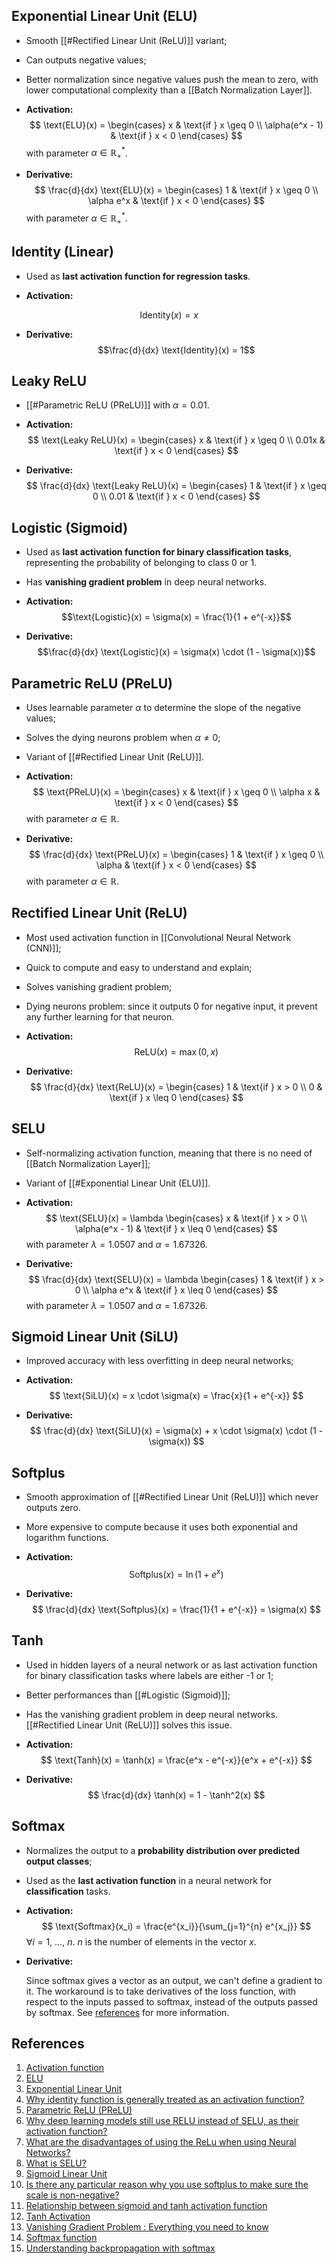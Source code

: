 ## Exponential Linear Unit (ELU)

- Smooth [[#Rectified Linear Unit (ReLU)]] variant;
- Can outputs negative values;
- Better normalization since negative values push the mean to zero, with lower computational complexity than a [[Batch Normalization Layer]].

- **Activation:**
$$
\text{ELU}(x) = \begin{cases} 
x & \text{if } x \geq 0 \\
\alpha(e^x - 1) & \text{if } x < 0 
\end{cases}
$$
  with parameter $\alpha \in \mathbb{R}_{+}^{*}$.

- **Derivative:**
$$
\frac{d}{dx} \text{ELU}(x) = \begin{cases} 
1 & \text{if } x \geq 0 \\
\alpha e^x & \text{if } x < 0 
\end{cases}
$$
  with parameter $\alpha \in \mathbb{R}_{+}^{*}$.

## Identity (Linear)

- Used as **last activation function for regression tasks**.

- **Activation:**

$$\text{Identity}(x) = x$$

- **Derivative:**
$$\frac{d}{dx} \text{Identity}(x) = 1$$

## Leaky ReLU

- [[#Parametric ReLU (PReLU)]] with $\alpha = 0.01$.

- **Activation:**
$$
\text{Leaky ReLU}(x) = \begin{cases} 
x & \text{if } x \geq 0 \\
0.01x & \text{if } x < 0 
\end{cases}
$$

- **Derivative:**
$$
\frac{d}{dx} \text{Leaky ReLU}(x) = \begin{cases} 
1 & \text{if } x \geq 0 \\
0.01 & \text{if } x < 0 
\end{cases}
$$

## Logistic (Sigmoid)

- Used as **last activation function for binary classification tasks**, representing the probability of belonging to class 0 or 1.
- Has **vanishing gradient problem** in deep neural networks.

- **Activation:**
$$\text{Logistic}(x) = \sigma(x) = \frac{1}{1 + e^{-x}}$$

- **Derivative:**
$$\frac{d}{dx} \text{Logistic}(x) = \sigma(x) \cdot (1 - \sigma(x))$$

## Parametric ReLU (PReLU)

- Uses learnable parameter $\alpha$ to determine the slope of the negative values;
- Solves the dying neurons problem when $\alpha \neq 0$;
- Variant of [[#Rectified Linear Unit (ReLU)]].

- **Activation:**
$$
\text{PReLU}(x) = \begin{cases} 
x & \text{if } x \geq 0 \\
\alpha x & \text{if } x < 0 
\end{cases}
$$
  with parameter $\alpha \in \mathbb{R}$.

- **Derivative:**
$$
\frac{d}{dx} \text{PReLU}(x) = \begin{cases} 
1 & \text{if } x \geq 0 \\
\alpha & \text{if } x < 0 
\end{cases}
$$
  with parameter $\alpha \in \mathbb{R}$.

## Rectified Linear Unit (ReLU)

- Most used activation function in [[Convolutional Neural Network (CNN)]];
- Quick to compute and easy to understand and explain;
- Solves vanishing gradient problem;
- Dying neurons problem: since it outputs 0 for negative input, it prevent any further learning for that neuron.

- **Activation:**
$$
\text{ReLU}(x) = \max(0, x)
$$

- **Derivative:**
$$
\frac{d}{dx} \text{ReLU}(x) = \begin{cases} 
1 & \text{if } x > 0 \\
0 & \text{if } x \leq 0 
\end{cases}
$$

## SELU

- Self-normalizing activation function, meaning that there is no need of [[Batch Normalization Layer]];
- Variant of [[#Exponential Linear Unit (ELU)]].

- **Activation:**
$$
\text{SELU}(x) = \lambda \begin{cases} 
x & \text{if } x > 0 \\
\alpha(e^x - 1) & \text{if } x \leq 0 
\end{cases}
$$
  with parameter $\lambda = 1.0507$ and $\alpha = 1.67326$.

- **Derivative:**
$$
\frac{d}{dx} \text{SELU}(x) = \lambda \begin{cases} 
1 & \text{if } x > 0 \\
\alpha e^x & \text{if } x \leq 0 
\end{cases}
$$
  with parameter $\lambda = 1.0507$ and $\alpha = 1.67326$.

## Sigmoid Linear Unit (SiLU)

- Improved accuracy with less overfitting in deep neural networks;

- **Activation:**
$$
\text{SiLU}(x) = x \cdot \sigma(x) = \frac{x}{1 + e^{-x}}
$$

- **Derivative:**
$$
\frac{d}{dx} \text{SiLU}(x) = \sigma(x) + x \cdot \sigma(x) \cdot (1 - \sigma(x))
$$

## Softplus

- Smooth approximation of [[#Rectified Linear Unit (ReLU)]] which never outputs zero.
- More expensive to compute because it uses both exponential and logarithm functions.

- **Activation:**
$$
\text{Softplus}(x) = \ln(1 + e^x)
$$

- **Derivative:**
$$
\frac{d}{dx} \text{Softplus}(x) = \frac{1}{1 + e^{-x}} = \sigma(x)
$$

## Tanh

- Used in hidden layers of a neural network or as last activation function for binary classification tasks where labels are either -1 or 1;
- Better performances than [[#Logistic (Sigmoid)]];
- Has the vanishing gradient problem in deep neural networks. [[#Rectified Linear Unit (ReLU)]] solves this issue.

- **Activation:**
$$
\text{Tanh}(x) = \tanh(x) = \frac{e^x - e^{-x}}{e^x + e^{-x}}
$$

- **Derivative:**
$$
\frac{d}{dx} \tanh(x) = 1 - \tanh^2(x)
$$

## Softmax

- Normalizes the output to a **probability distribution over predicted output classes**;
- Used as the **last activation function** in a neural network for **classification** tasks.

- **Activation:**
$$
\text{Softmax}(x_i) = \frac{e^{x_i}}{\sum_{j=1}^{n} e^{x_j}}
$$
  $\forall i = 1\text{, ..., }n$.
  $n$ is the number of elements in the vector $x$.

- **Derivative:**

  Since softmax gives a vector as an output, we can't define a gradient to it. The workaround is to take derivatives of the loss function, with respect to the inputs passed to softmax, instead of the outputs passed by softmax. See [references](#references) for more information.

## References

1. [Activation function](https://en.wikipedia.org/wiki/Activation_function)
2. [ELU](https://ml-cheatsheet.readthedocs.io/en/latest/activation_functions.html#elu)
3. [Exponential Linear Unit](https://paperswithcode.com/method/elu)
4. [Why identity function is generally treated as an activation function?](https://ai.stackexchange.com/a/31722)
5. [Parametric ReLU (PReLU)](https://schneppat.com/parametric-relu-prelu.html)
6. [Why deep learning models still use RELU instead of SELU, as their activation function?](https://datascience.stackexchange.com/a/102810)
7. [What are the disadvantages of using the ReLu when using Neural Networks?](https://www.quora.com/What-are-the-disadvantages-of-using-the-ReLu-when-using-Neural-Networks)
8. [What is SELU?](https://www.educative.io/answers/what-is-selu)
9. [Sigmoid Linear Unit](https://serp.ai/sigmoid-linear-unit)
10. [Is there any particular reason why you use softplus to make sure the scale is non-negative?](https://github.com/tensorflow/probability/issues/751#issuecomment-578921350)
11. [Relationship between sigmoid and tanh activation function](https://anyesh.medium.com/relationship-between-sigmoid-and-tanh-activation-function-53d289889d9a)
12. [Tanh Activation](https://paperswithcode.com/method/tanh-activation)
13. [Vanishing Gradient Problem : Everything you need to know](https://www.engati.com/glossary/vanishing-gradient-problem)
14. [Softmax function](https://en.wikipedia.org/wiki/Softmax_function)
15. [Understanding backpropagation with softmax](https://stackoverflow.com/a/76532286)